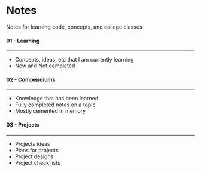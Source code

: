 # Notes
Notes for learning code, concepts, and college classes


#### 01 - Learning
--- 
- Concepts, ideas, etc that I am currently learning
- New and Not completed

#### 02 - Compendiums
--- 
- Knowledge that has been learned
- Fully completed notes on a topic
- Mostly cemented in memory

#### 03 - Projects
--- 
- Projects ideas
- Plans for projects
- Project designs
- Project check lists
